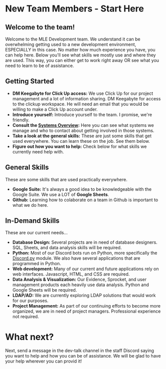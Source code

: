 # New Team Members - Start Here

## Welcome to the team!
Welcome to the MLE Development team. We understand it can be overwhelming getting used to a new development environment, ESPECIALLY in this case. No matter how much experience you have, you can help here. Below you'll see what skills we mostly use and where they are used. This way, 
you can either get to work right away OR see what you need to learn to be of assistance.

## Getting Started
- **DM Keegabyte for Click Up access:** We use Click Up for our project management and a lot of information sharing. DM Keegabyte for access to the clickup workspace. He will need an email that you would be willing to make a Click Up account under.
- **Introduce yourself:** Introduce yourself to the team. I promise, we're friendly.
- **Consult the [Systems Overview](systems-overview.md):** Here you can see what systems we manage and who to contact about getting involved in those systems.
- **Take a look at the general skills:** These are just some skills that get used everywhere. You can learn these on the job. See them below.
- **Figure out how you want to help:** Check below for what skills we currently need help with.


## General Skills
These are some skills that are used practically everywhere.
- **Google Suite:** It's always a good idea to be knowledgeable with the Google Suite. We use a LOT of **Google Sheets**.
- **Github:** Learning how to colaborate on a team in Github is important to what we do here.

## In-Demand Skills
These are our current needs...
- **Database Design:** Several projects are in need of database designers. SQL, Sheets, and data analysis skills will be required.
- **Python:** Most of our Discord bots run on Python, more specifically the [Discord.py](https://discordpy.readthedocs.io/en/stable/index.html) module. We also have several applications that are programmed in Python.
- **Web development:** Many of our current and future applications rely on web interfaces. Javascript, HTML, and CSS are required.
- **Data Analysis & Visualization:** Our Evidence, Sprocket, and user management products each heavily use data analysis. Python and Google Sheets will be required.
- **LDAP/AD:** We are currently exploring LDAP solutions that would work for our purposes.
- **Project Management:** As part of our continuing efforts to become more organized, we are in need of project managers. Professional experience not required.


# What next?
Next, send a message in the dev-talk channel in the staff Discord saying you want to help and how you can be of assistance. We will be glad to have your help wherever you can provid it!
